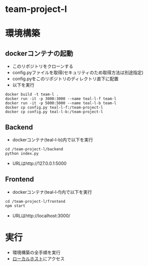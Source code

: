 # team-project-l

# 環境構築
## dockerコンテナの起動
- このリポジトリをクローンする
- config.pyファイルを取得(セキュリティのため取得方法は別途指定)
- config.pyをこのリポジトリのディレクトリ直下に配置
- 以下を実行
```
docker build -t team-l .
docker run -it -p 3000:3000 --name teal-l-f team-l 
docker run -it -p 5000:5000 --name teal-l-b team-l 
docker cp config.py teal-l-f:/team-project-l
docker cp config.py teal-l-b:/team-project-l
```

## Backend
- dockerコンテナ(teal-l-b)内で以下を実行
```
cd /team-project-l/backend
python index.py
```
- URLはhttp://127.0.0.1:5000

## Frontend
- dockerコンテナ(teal-l-f)内で以下を実行
```
cd /team-project-l/frontend
npm start
```
- URLはhttp://localhost:3000/

# 実行
- 環境構築の全手順を実行
- [ローカルホスト](http://localhost:3000/)にアクセス